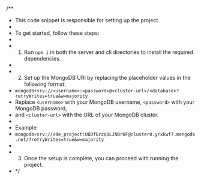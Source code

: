 /\*\*

- This code snippet is responsible for setting up the project.
-
- To get started, follow these steps:
-
- 1.  Run `npm i` in both the server and cli directories to install the required dependencies.
-
- 2.  Set up the MongoDB URI by replacing the placeholder values in the following format:
- `mongodb+srv://<username>:<password>@<cluster-url>/<database>?retryWrites=true&w=majority`
- Replace `<username>` with your MongoDB username, `<password>` with your MongoDB password,
- and `<cluster-url>` with the URL of your MongoDB cluster.
-
- Example:
- `mongodb+srv://sde_project:UBDfGrzq8LJNBrOF@cluster0.yrxkwf7.mongodb.net/?retryWrites=true&w=majority`
-
- 3.  Once the setup is complete, you can proceed with running the project.
- \*/
